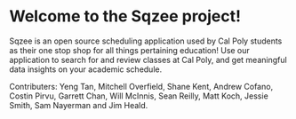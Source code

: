 # Welcome to the Sqzee project!

Sqzee is an open source scheduling application used by Cal Poly students as their one stop shop for all things pertaining education! Use our application to search for and review classes at Cal Poly, and get meaningful data insights on your academic schedule.

Contributers: Yeng Tan, Mitchell Overfield, Shane Kent, Andrew Cofano, Costin Pirvu, Garrett Chan, Will McInnis, Sean Reilly, Matt Koch, Jessie Smith, Sam Nayerman and Jim Heald.  
